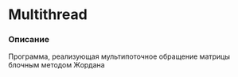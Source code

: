 # Multithread
### Описание
Программа, реализующая мультипоточное обращение матрицы блочным методом Жордана